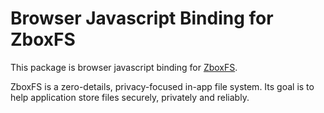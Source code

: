 # Browser Javascript Binding for ZboxFS

This package is browser javascript binding for
[ZboxFS](https://github.com/zboxfs/zbox).

ZboxFS is a zero-details, privacy-focused in-app file system. Its goal is to
help application store files securely, privately and reliably.
